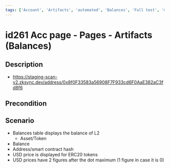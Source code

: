 ```yaml
---
tags: ['Account', 'Artifacts', 'automated', 'Balances', 'Full test', 'manual', 'Smoke test', 'Active Partly Manual']
---
```


# id261 Acc page - Pages - Artifacts (Balances)

## Description
  - https://staging-scan-v2.zksync.dev/address/0x8f0F33583a56908F7F933cd6F0AaE382aC3fd8f6

## Precondition


## Scenario
- Balances table displays the balance of L2
    - Asset/Token
- Balance
- Address/smart contract hash
- USD price is displayed for ERC20 tokens
- USD prices have 2 figures after the dot maximum (1 figure in case it is 0)
